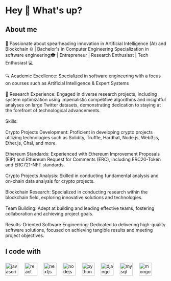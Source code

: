 <h1 align="left">Hey 👋 What's up?</h1>

###

<h2 align="left">About me</h2>

###

<p align="left">🚀 Passionate about spearheading innovation in Artificial Intelligence (AI) and Blockchain 🌐 | Bachelor's in Computer Engineering Specialization in software engineering🎓 | Entrepreneur | Research Enthusiast | Tech Enthusiast 💻<br><br>🔍 Academic Excellence: Specialized in software engineering with a focus on courses such as Artificial Intelligence & Expert Systems<br><br>🔬 Research Experience: Engaged in diverse research projects, including system optimization using imperialistic competitive algorithms and insightful analyses on large Twitter datasets, demonstrating dedication to staying at the forefront of technological advancements.<br><br>Skills:<br><br>Crypto Projects Development: Proficient in developing crypto projects utilizing technologies such as Solidity, Truffle, Hardhat, Node.js, Web3.js, Ether.js, Chai, and more.<br><br>Ethereum Standards: Experienced with Ethereum Improvement Proposals (EIP) and Ethereum Request for Comments (ERC), including ERC20-Token and ERC721-NFT standards.<br><br>Crypto Projects Analysis: Skilled in conducting fundamental analysis and on-chain data analysis for crypto projects.<br><br>Blockchain Research: Specialized in conducting research within the blockchain field, exploring innovative solutions and technologies.<br><br>Team Building: Adept at building and leading effective teams, fostering collaboration and achieving project goals.<br><br>Results-Oriented Software Engineering: Dedicated to delivering high-quality software solutions, focused on achieving tangible results and meeting project objectives.</p>

###

<h2 align="left">I code with</h2>

###

<div align="left">
  <img src="https://cdn.jsdelivr.net/gh/devicons/devicon/icons/javascript/javascript-original.svg" height="40" alt="javascript logo"  />
  <img width="12" />
  <img src="https://cdn.jsdelivr.net/gh/devicons/devicon/icons/react/react-original.svg" height="40" alt="react logo"  />
  <img width="12" />
  <img src="https://cdn.jsdelivr.net/gh/devicons/devicon/icons/nextjs/nextjs-original.svg" height="40" alt="nextjs logo"  />
  <img width="12" />
  <img src="https://cdn.jsdelivr.net/gh/devicons/devicon/icons/nodejs/nodejs-original.svg" height="40" alt="nodejs logo"  />
  <img width="12" />
  <img src="https://cdn.jsdelivr.net/gh/devicons/devicon/icons/python/python-original.svg" height="40" alt="python logo"  />
  <img width="12" />
  <img src="https://cdn.jsdelivr.net/gh/devicons/devicon/icons/django/django-plain.svg" height="40" alt="django logo"  />
  <img width="12" />
  <img src="https://cdn.jsdelivr.net/gh/devicons/devicon/icons/mysql/mysql-original.svg" height="40" alt="mysql logo"  />
  <img width="12" />
  <img src="https://cdn.jsdelivr.net/gh/devicons/devicon/icons/mongodb/mongodb-original.svg" height="40" alt="mongodb logo"  />
</div>

###



